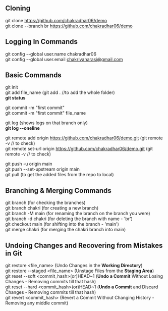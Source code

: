## Cloning
git clone https://github.com/chakradhar06/demo <br>
git clone --branch br https://github.com/chakradhar06/demo <br>

## Logging In Commands
git config --global user.name chakradhar06 <br>
git config --global user.email chakrivanarasi@gmail.com <br>

## Basic Commands
git init <br>
git add file_name (git add .   //to add the whole folder) <br>
**git status** <br>

git commit -m "first commit" <br>
git commit -m "first commit" file_name <br>

git log (shows logs on that branch only) <br>
**git log --oneline** <br>

git remote add origin https://github.com/chakradhar06/demo.git  (git remote -v // to check) <br>
git remote set-url origin https://github.com/chakradhar06/demo.git  (git remote -v // to check) <br>

git push -u origin main <br>
git push --set-upstream origin main <br>
git pull (to get the added files from the repo to local) <br>

## Branching & Merging Commands
git branch (for checking the branches) <br>
git branch chakri (for creating a new branch) <br>
git branch -M main (for renaming the branch on the branch you were) <br>
git branch -d chakri (for deleting the branch with name - 'br') <br>
git checkout main (for shifting into the branch - 'main') <br>
git merge chakri (for merging the chakri branch into main) <br>

## Undoing Changes and Recovering from Mistakes in Git
git restore <file_name> (Undo Changes in the **Working Directory**) <br>
git restore --staged <file_name> (Unstage Files from the **Staging Area**) <br>
git reset --soft <commit_hash>(or)HEAD~1 (**Undo a Commit** Without Losing Changes - Removing commits till that hash) <br>
git reset --hard <commit_hash>(or)HEAD~1 (**Undo a Commit** and Discard Changes - Removing commits till that hash) <br>
git revert <commit_hash> (Revert a Commit Without Changing History - Removing any middle commit) <br>



